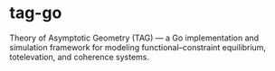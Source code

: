 # tag-go
Theory of Asymptotic Geometry (TAG) — a Go implementation and simulation framework for modeling functional–constraint equilibrium, totelevation, and coherence systems.
